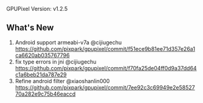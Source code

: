 GPUPixel Version: v1.2.5
## What's New

1. Android support armeabi-v7a @cijiugechu    https://github.com/pixpark/gpupixel/commit/f51ece9b81ee71d357e26a1ca6620ab035767796
1. fix type errors in jni @cijiugechu  https://github.com/pixpark/gpupixel/commit/f70fa25de04ff0d9a37dd64c1a6beb21da787e29
1. Refine android filter @xiaoshanlin000 https://github.com/pixpark/gpupixel/commit/7ee92c3c69949e2e5852770a282e9c75b46eaccd
